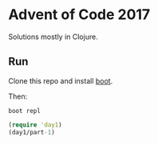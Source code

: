 # Advent of Code 2017

Solutions mostly in Clojure.

## Run

Clone this repo and install [boot](http://boot-clj.com/).

Then:

    boot repl  
```clojure    
(require 'day1)
(day1/part-1)
```
